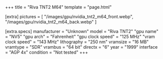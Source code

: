 +++
title     = "Riva TNT2 M64"
template  = "page.html"

[extra]
pictures  = [
  "/images/gpu/nvidia_tnt2_m64_front.webp",
  "/images/gpu/nvidia_tnt2_m64_back.webp"
]

  [extra.specs]
  manufacturer       = "Unknown"
  model              = "Riva TNT2"
  "gpu name"         = "NV5"
  "gpu arch"         = "Fahrenheit"
  "gpu clock speed"  = "125 MHz"
  "vram clock speed" = "143 MHz"
  lithography        = "250 nm"
  vramsize           = "16 MB"
  vramtype           = "SDR"
  vrambus            = "64 bit"
  directx            = "6"
  year               = "1999"
  interface          = "AGP 4x"
  condition          = "Not tested"
+++